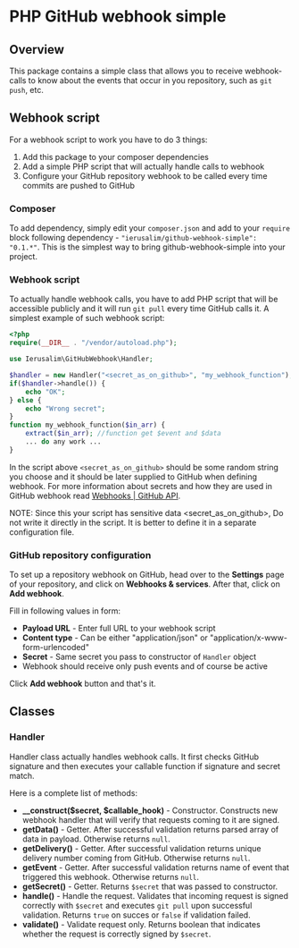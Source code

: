 PHP GitHub webhook simple
==========================

## Overview ##

This package contains a simple class that allows you to receive webhook-calls
to know about the events that occur in you repository, such as `git push`, etc.

## Webhook script ##

For a webhook script to work you have to do 3 things:
1. Add this package to your composer dependencies
2. Add a simple PHP script that will actually handle calls to webhook
3. Configure your GitHub repository webhook to be called every time commits are
   pushed to GitHub

### Composer ###

To add dependency, simply edit your `composer.json` and add to your `require`
block following dependency - `"ierusalim/github-webhook-simple": "0.1.*"`. 
This is the simplest way to bring github-webhook-simple into your project.

### Webhook script ###

To actually handle webhook calls, you have to add PHP script that will be
accessible publicly and it will run `git pull` every time GitHub calls it.
A simplest example of such webhook script:
```php
<?php
require(__DIR__ . "/vendor/autoload.php");

use Ierusalim\GitHubWebhook\Handler;

$handler = new Handler("<secret_as_on_github>", "my_webhook_function");
if($handler->handle()) {
    echo "OK";
} else {
    echo "Wrong secret";
}
function my_webhook_function($in_arr) {
    extract($in_arr); //function get $event and $data
    ... do any work ...
}
```

In the script above `<secret_as_on_github>` should be some random string 
you choose and it should be later supplied to GitHub when defining webhook.
For more information about secrets and how they are used in GitHub webhook read
[Webhooks | GitHub API](https://developer.github.com/webhooks/).

NOTE: Since this your script has sensitive data <secret_as_on_github>, 
Do not write it directly in the script. It is better to define it in a
separate configuration file.

### GitHub repository configuration ###

To set up a repository webhook on GitHub, head over to the **Settings** page of your
repository, and click on **Webhooks & services**. After that, click on **Add webhook**.

Fill in following values in form:
* **Payload URL** - Enter full URL to your webhook script
* **Content type** - Can be either "application/json" or "application/x-www-form-urlencoded"
* **Secret** - Same secret you pass to constructor of `Handler` object
* Webhook should receive only push events and of course be active

Click **Add webhook** button and that's it.

## Classes ##

### Handler ###

Handler class actually handles webhook calls. It first checks GitHub signature
and then executes your callable function if signature and secret match.

Here is a complete list of methods:
* **\_\_construct($secret, $callable_hook)** - Constructor. Constructs new
  webhook handler that will verify that requests coming to it are signed.
* **getData()** - Getter. After successful validation returns parsed array of data
  in payload. Otherwise returns `null`.
* **getDelivery()** - Getter. After successful validation returns unique delivery
  number coming from GitHub. Otherwise returns `null`.
* **getEvent** - Getter. After successful validation returns name of event that
  triggered this webhook. Otherwise returns `null`.
* **getSecret()** - Getter. Returns `$secret` that was passed to constructor.
* **handle()** - Handle the request. Validates that incoming request is signed
  correctly with `$secret` and executes `git pull` upon successful validation.
  Returns `true` on succes or `false` if validation failed.
* **validate()** - Validate request only. Returns boolean that indicates whether
  the request is correctly signed by `$secret`.
